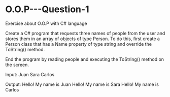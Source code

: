 # O.O.P---Question-1
Exercise about O.O.P with C# language

Create a C# program that requests three names of people from the user and stores them in an array of objects of type Person. To do this, first create a Person class that has a Name property of type string and override the ToString() method.

End the program by reading people and executing the ToString() method on the screen.


Input:
Juan
Sara
Carlos

Output:
Hello! My name is Juan
Hello! My name is Sara
Hello! My name is Carlos
